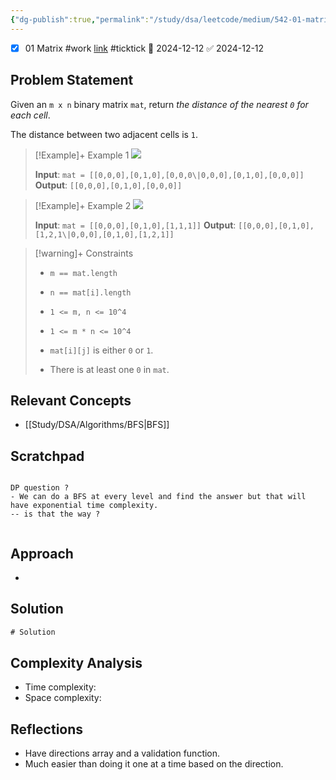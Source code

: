 ```yaml
---
{"dg-publish":true,"permalink":"/study/dsa/leetcode/medium/542-01-matrix/","tags":["leetcode/array","leetcode/dynamic-programming","leetcode/breadth-first-search","leetcode/matrix","programming/practice"]}
---
```



- [x] 01 Matrix #work  [link](https://ticktick.com/webapp/#p/674f4562ebbe1a00000002b9/tasks/675a49822ce96b1300b2d427) #ticktick   📅 2024-12-12 ✅ 2024-12-12

## Problem Statement
Given an `m x n` binary matrix `mat`, return *the distance of the nearest *`0`* for each cell*.

The distance between two adjacent cells is `1`.

 

>[!Example]+ Example 1
>![](https://assets.leetcode.com/uploads/2021/04/24/01-1-grid.jpg)
>
>**Input**: `mat = [[0,0,0],[0,1,0],[0,0,0\|0,0,0],[0,1,0],[0,0,0]]`
>**Output**: `[[0,0,0],[0,1,0],[0,0,0]]
`

>[!Example]+ Example 2
>![](https://assets.leetcode.com/uploads/2021/04/24/01-2-grid.jpg)
>
>**Input**: `mat = [[0,0,0],[0,1,0],[1,1,1]]`
>**Output**: `[[0,0,0],[0,1,0],[1,2,1\|0,0,0],[0,1,0],[1,2,1]]
`

>[!warning]+ Constraints
>- `m == mat.length`
>
>- `n == mat[i].length`
>
>- `1 <= m, n <= 10^4`
>
>- `1 <= m * n <= 10^4`
>
>- `mat[i][j]` is either `0` or `1`.
>
>- There is at least one `0` in `mat`.

## Relevant Concepts
- [[Study/DSA/Algorithms/BFS\|BFS]]

## Scratchpad 
```

DP question ? 
- We can do a BFS at every level and find the answer but that will have exponential time complexity. 
-- is that the way ?


```



## Approach
- 
## Solution
```Java
# Solution
```

## Complexity Analysis
- Time complexity: 
- Space complexity: 

## Reflections
- Have directions array and a validation function.
- Much easier than doing it one at a time based on the direction. 